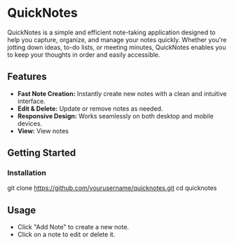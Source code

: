 # QuickNotes
QuickNotes is a simple and efficient note-taking application designed to help you capture, organize, and manage your notes quickly. Whether you're jotting down ideas, to-do lists, or meeting minutes, QuickNotes enables you to keep your thoughts in order and easily accessible.

## Features

- **Fast Note Creation:** Instantly create new notes with a clean and intuitive interface.
- **Edit & Delete:** Update or remove notes as needed.
- **Responsive Design:** Works seamlessly on both desktop and mobile devices.
- **View:** View notes

## Getting Started

### Installation
git clone https://github.com/yourusername/quicknotes.git
cd quicknotes

## Usage
- Click "Add Note" to create a new note.
- Click on a note to edit or delete it.

